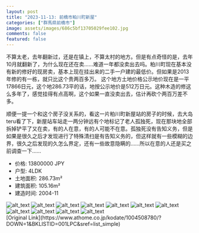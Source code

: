 ```yaml
---
layout: post
title: "2023-11-13: 前橋市粕川町新屋"
categories: ["群馬県前橋市"]
image: assets/images/686c5bf13705029fee102.jpg
comments: false
featured: false
---
```

<p>不算太老，去年翻新过，还是在镇上，不算太村的地方。但是有点奇怪的是，去年10月就翻新了，为什么现在还在卖……难道一年都没卖出去吗。粕川町现在基本没有新的修好的现房卖，基本上现在挂出来的二手一户建的最低价。但如果是2013年修的有一栋，就只比这个贵两百多万。
这个地方土地价格公示地价现在是一平17866日元，这个地286.73平的话，地按公示地价是512万日元。这种木造的修这么多年了，感觉挂得有点高啊，这个如果一直没卖出去，估计再砍个两百万差不多。

顺便一提一个和这个房子没关系的，看这一片粕川町新屋站的房子的时候，去大岛teru看了下，新屋站车站走一两分钟远有个地标记了老人孤独死，现在那块地全部拆掉铲平了又在卖，有的人在意，有的人可能不在意。孤独死没有告知义务，但是如果是很久之后才发现进行了特殊清扫是有告知义务的，但这样就有一些模糊的边界，很久之后发现的久怎么界定，还有一些故意隐瞒的……所以在意的人还是买之前调查一下……</p>

* 价格: 13800000 JPY
* 户型: 4LDK
* 土地面积: 286.73m²
* 建筑面积: 105.16m²
* 建造时间: 2004-11


<div class="scroll-container"><img src="/assets/images/6a0a954ed084eaad9046c.jpg" alt="alt_text"/>
<img src="/assets/images/6728a40c308433d400a3e.jpg" alt="alt_text"/>
<img src="/assets/images/8bdd3d4718bbd7ef75ccb.jpg" alt="alt_text"/>
<img src="/assets/images/bfd22fbdd95ac4bf12838.jpg" alt="alt_text"/>
<img src="/assets/images/426e5dcb98ed809af160c.jpg" alt="alt_text"/>
<img src="/assets/images/07d1e2fbf1a5d32652d0e.jpg" alt="alt_text"/>
<img src="/assets/images/9c2be4d80202d21a78368.jpg" alt="alt_text"/>
<img src="/assets/images/af728e94c5226875a12f3.jpg" alt="alt_text"/>
<img src="/assets/images/63e3b681eef3ada055ccb.jpg" alt="alt_text"/>
<img src="/assets/images/6db594d33afe4fd70abf5.jpg" alt="alt_text"/>
<img src="/assets/images/5327aff24e1b77367532c.jpg" alt="alt_text"/></div>
[Original Link](https://www.athome.co.jp/kodate/1004508780/?DOWN=1&BKLISTID=001LPC&sref=list_simple)